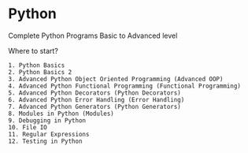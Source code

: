 # Python
Complete Python Programs Basic to Advanced level

Where to start?

    1. Python Basics
    2. Python Basics 2
    3. Advanced Python Object Oriented Programming (Advanced OOP)
    4. Advanced Python Functional Programming (Functional Programming)
    5. Advanced Python Decorators (Python Decorators)
    6. Advanced Python Error Handling (Error Handling)
    7. Advanced Python Generators (Python Generators)
    8. Modules in Python (Modules)
    9. Debugging in Python
    10. File IO
    11. Regular Expressions
    12. Testing in Python
